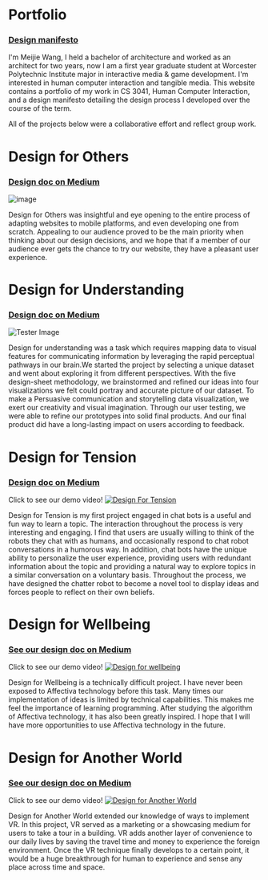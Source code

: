 # Portfolio
### [Design manifesto](https://medium.com/@wmjpillow/design-manifesto-fe08b28c7126) 

I'm Meijie Wang, I held a bachelor of architecture and worked as an architect for two years, now I am a first year graduate student at Worcester Polytechnic Institute  major in interactive media & game development. I'm interested in human computer interaction and tangible media. This website contains a portfolio of my work in CS 3041, Human Computer Interaction, and a design manifesto detailing the design process I developed over the course of the term.

All of the projects below were a collaborative effort and reflect group work.

# Design for Others
### [Design doc on Medium](https://medium.com/@dennis.chavezromero/design-reflection-c2278248655c)

![image](https://raw.githubusercontent.com/wmjpillow/wmjpillow.github.io/master/pic01.jpg)

Design for Others was insightful and eye opening to the entire process of adapting websites to mobile platforms, and even developing one from scratch. Appealing to our audience proved to be the main priority when thinking about our design decisions, and we hope that if a member of our audience ever gets the chance to try our website, they have a pleasant user experience.


# Design for Understanding
### [Design doc on Medium](https://medium.com/@wmjpillow/design-for-understanding-5821eb42e770)
![Tester Image](https://raw.githubusercontent.com/wmjpillow/wmjpillow.github.io/master/pic02.jpg)

Design for understanding was a task which requires mapping data to visual features for communicating information by leveraging the rapid perceptual pathways in our brain.We started the project by selecting a unique dataset and went about exploring it from different perspectives. With the five design-sheet methodology, we brainstormed and refined our ideas into four visualizations we felt could portray and accurate picture of our dataset. To make a Persuasive communication and storytelling data visualization, we exert our creativity and visual imagination. Through our user testing, we were able to refine our prototypes into solid final products. And our final product did have a long-lasting impact on users according to feedback.


# Design for Tension
### [Design doc on Medium](https://medium.com/@wmjpillow/design-for-tension-43306eece366)
Click to see our demo video!
[![Design For Tension](https://raw.githubusercontent.com/wmjpillow/wmjpillow.github.io/master/pic03.jpg)](https://www.youtube.com/watch?v=_IkRow1sGjc&feature=youtu.be)

Design for Tension is my first project engaged in chat bots is a useful and fun way to learn a topic. The interaction throughout the process is very interesting and engaging. I find that users are usually willing to think of the robots they chat with as humans, and occasionally respond to chat robot conversations in a humorous way. In addition, chat bots have the unique ability to personalize the user experience, providing users with redundant information about the topic and providing a natural way to explore topics in a similar conversation on a voluntary basis. Throughout the process, we have designed the chatter robot to become a novel tool to display ideas and forces people to reflect on their own beliefs.


# Design for Wellbeing
### [See our design doc on Medium](https://medium.com/@wmjpillow/design-for-well-being-1e0300bc58e2)
Click to see our demo video!
[![Design for wellbeing](https://raw.githubusercontent.com/wmjpillow/wmjpillow.github.io/master/pic04.jpg)](https://vimeo.com/304890114)

Design for Wellbeing is a technically difficult project. I have never been exposed to Affectiva technology before this task. Many times our implementation of ideas is limited by technical capabilities. This makes me feel the importance of learning programming. After studying the algorithm of Affectiva technology, it has also been greatly inspired. I hope that I will have more opportunities to use Affectiva technology in the future.


# Design for Another World
### [See our design doc on Medium](https://medium.com/@sylvia7lin/design-reflection-design-for-another-world-6de14230cc)
Click to see our demo video!
[![Design for Another World](https://raw.githubusercontent.com/wmjpillow/wmjpillow.github.io/master/pic05.jpg)](https://www.youtube.com/watch?v=ngu1O1ZCi88&feature=youtu.be)

Design for Another World extended our knowledge of ways to implement VR. In this project, VR served as a marketing or a showcasing medium for users to take a tour in a building. VR adds another layer of convenience to our daily lives by saving the travel time and money to experience the foreign environment. Once the VR technique finally develops to a certain point, it would be a huge breakthrough for human to experience and sense any place across time and space.
